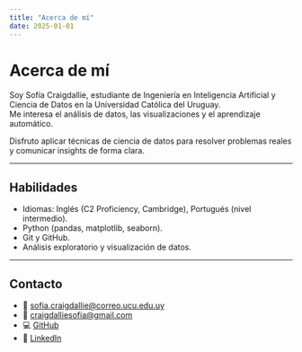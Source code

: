 ```yaml
---
title: "Acerca de mí"
date: 2025-01-01
---
```


# Acerca de mí  

Soy Sofía Craigdallie, estudiante de Ingeniería en Inteligencia Artificial y Ciencia de Datos en la Universidad Católica del Uruguay.  
Me interesa el análisis de datos, las visualizaciones y el aprendizaje automático.  

Disfruto aplicar técnicas de ciencia de datos para resolver problemas reales y comunicar insights de forma clara.  

---

## Habilidades
- Idiomas: Inglés (C2 Proficiency, Cambridge), Portugués (nivel intermedio).  
- Python (pandas, matplotlib, seaborn).  
- Git y GitHub.  
- Análisis exploratorio y visualización de datos.  

---

## Contacto
- 📧 sofia.craigdallie@correo.ucu.edu.uy
- 📧 craigdalliesofia@gmail.com
- 💻 [GitHub](https://github.com/SofiaCraigdallie)  
- 🔗 [LinkedIn](http://linkedin.com/in/sofía-craigdallie)  
